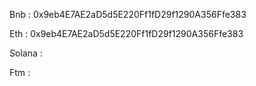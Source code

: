 Bnb 
  : 0x9eb4E7AE2aD5d5E220Ff1fD29f1290A356Ffe383

Eth 
  : 0x9eb4E7AE2aD5d5E220Ff1fD29f1290A356Ffe383

Solana 
  :

Ftm 
  :
